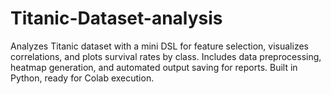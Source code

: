 # Titanic-Dataset-analysis
Analyzes Titanic dataset with a mini DSL for feature selection, visualizes correlations, and plots survival rates by class. Includes data preprocessing, heatmap generation, and automated output saving for reports. Built in Python, ready for Colab execution.
